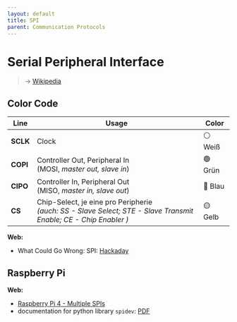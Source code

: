 ```yaml
---
layout: default
title: SPI
parent: Communication Protocols
---
```


# Serial Peripheral Interface

> → [Wikipedia](https://de.wikipedia.org/wiki/Serial_Peripheral_Interface)

## Color Code

| Line  | Usage                                                        | Color |
| -------- | ------------------------------------------------------------ | ----- |
| **SCLK** | Clock                                                        | ⚪ Weiß |
| **COPI** | Controller Out, Peripheral In<br>(MOSI, *master out, slave in*) | 🟢 Grün  |
| **CIPO** | Controller In, Peripheral Out<br>(MISO, *master in, slave out*) | 🔵 Blau  |
| **CS**   | Chip-Select, je eine pro Peripherie <br>*(auch: SS - Slave Select; STE - Slave Transmit Enable; CE - Chip Enabler )* | 🟡 Gelb |



**Web:**

- What Could Go Wrong: SPI: [Hackaday](https://hackaday.com/2016/07/01/what-could-go-wrong-spi/)

## Raspberry Pi

**Web:**

- [Raspberry Pi 4 - Multiple SPIs](https://blog.stabel.family/raspberry-pi-4-multiple-spis-and-the-device-tree/)
- documentation for python library `spidev`: [PDF](https://www.sigmdel.ca/michel/ha/rpi/dnld/draft_spidev_doc.pdf)

